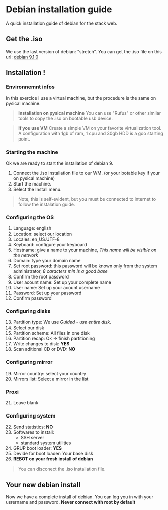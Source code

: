 # Debian installation guide

A quick installation guide of debian for the stack web.

## Get the .iso

We use the last version of debian: "stretch".
You can get the .iso file on this url: [debian 9.1.0](https://cdimage.debian.org/debian-cd/current/amd64/iso-cd/debian-9.1.0-amd64-netinst.iso)

## Installation !

### Environnemnt infos
In this exercice i use a virtual machine, but the procedure is the same on pysical machine.

> **Installation on pysical machine**
> You can use "Rufus" or other similar tools to copy the .iso on bootable usb device.


> **If you use VM**
> Create a simple VM on your favorite virtualization tool.
> A configuration with 1gb of ram, 1 cpu and 30gb HDD is a goo starting point.

### Starting the machine
Ok we are ready to start the installation of debian 9.

1. Connect the .iso installation file to our WM. (or your botable key if your on pysical machine)
2. Start the machine.
3. Select the Install menu.

> Note, this is self-evident, but you must be connected to internet to follow the instalation guide.

### Configuring the OS
1. Language: english
2. Location: select our location
3. Locales: en_US.UTF-8
4. Keyboard: configure your keyboard
5. Hostname: give a name to your machine, *This name will be visible on the network*
6. Domain: type your domain name
7. Set root password: this password will be known only from the system administrator, *8 caracters min is a good base*
8. Confirm the root password
9. User acount name: Set up your complete name
10. User name: Set up your acount username
11. Password: Set up your password
12. Confirm password

### Configuring disks
13. Partition type: We use *Guided - use entire disk*.
14. Select our disk
15. Partition scheme: All files in one disk
16. Partition recap: Ok -> finish partitioning
17. Write changes to disk: **YES**
18. Scan aditional CD or DVD: **NO**

### Configuring mirror
19. Mirror country: select your country
20. Mirrors list: Select a mirror in the list

### Proxi
21. Leave blank

### Configuring system
22. Send statistics: **NO**
23. Softwares to install:
    - SSH server
    - standard system utilities
24. GRUP boot loader: **YES**
25. Devide for boot loader: Your base disk
26. **REBOT on your fresh install of debian**
> You can disconect the .iso installation file.

## Your new debian install
Now we have a complete install of debian. You can log you in with your usrername and password. **Never connect with root by default**